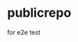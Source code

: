 # publicrepo
for e2e test
























































































































































































































































































































































































































































































































































































































































































































































































































































































































































































































































































































































































































































































































































































































